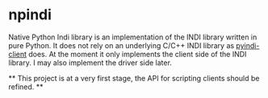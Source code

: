 # npindi

Native Python Indi library is an implementation of the INDI library written in pure Python. It does not rely on 
an underlying C/C++ INDI library as [pyindi-client](https://pypi.python.org/pypi/pyindi-client) does. 
At the moment it only implements the client side of the INDI library. I may also implement the driver side later.

** This project is at a very first stage, the API for scripting clients should be refined. **
